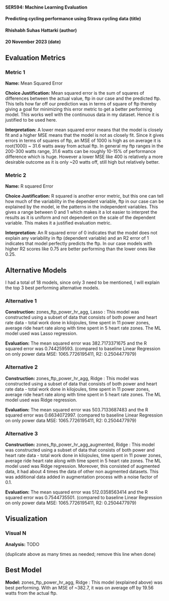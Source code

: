 #### SER594: Machine Learning Evaluation
#### Predicting cycling performance using Strava cycling data (title)
#### Rhishabh Suhas Hattarki (author)
#### 20 November 2023 (date)

## Evaluation Metrics
### Metric 1
**Name:** Mean Squared Error

**Choice Justification:** Mean squared error is the sum of squares of differences between the actual value, ftp in our case and the predicted ftp. This tells how far off our prediction was in terms of square of ftp thereby giving a goal for minimizing this error metric to get a better performing model. This works well with the continuous data in my dataset. Hence it is justified to be used here.

**Interpretation:** A lower mean squared error means that the model is closely fit and a higher MSE means that the model is not as closely fit. Since it gives errors in terms of squares of ftp, an MSE of 1000 is high as on average it is root(1000) ~ 31.6 watts away from actual ftp. In general my ftp ranges in the 200-300 watts range, 31.6 watts can be roughly 10-15% of performance difference which is huge. However a lower MSE like 400 is relatively a more desirable outcome as it is only ~20 watts off, still high but relatively better.

### Metric 2
**Name:** R squared Error

**Choice Justification:** R squared is another error metric, but this one can tell how much of the variability in the dependent variable, ftp in our case can be explained by the model, ie the patterns in the independent variables. This gives a range between 0 and 1 which makes it a lot easier to interpret the results as it is uniform and not dependent on the scale of the dependent variable. This makes it a justified evaluation metric.

**Interpretation:** An R squared error of 0 indicates that the model does not explain any variability in ftp (dependent variable) and an R2 error of 1 indicates that model perfectly predicts the ftp. In our case models with higher R2 scores like 0.75 are better performing than the lower ones like 0.25.

## Alternative Models

I had a total of 18 models, since only 3 need to be mentioned, I will explain the top 3 best performing alternative models.

### Alternative 1
**Construction:** zones_ftp_power_hr_agg, Lasso : This model was constructed using a subset of data that consists of both power and heart rate data - total work done in kilojoules, time spent in 11 power zones, average ride heart rate along with time spent in 5 heart rate zones. The ML model used was Lasso regression.

**Evaluation:** The mean squared error was 382.7173371675 and the R squared error was 0.744259593. (compared to baseline Linear Regression on only power data MSE: 1065.7726195411, R2: 0.2504477979)

### Alternative 2
**Construction:** zones_ftp_power_hr_agg, Ridge : This model was constructed using a subset of data that consists of both power and heart rate data - total work done in kilojoules, time spent in 11 power zones, average ride heart rate along with time spent in 5 heart rate zones. The ML model used was Ridge regression.

**Evaluation:** The mean squared error was 503.7133687483 and the R squared error was 0.6634072997. (compared to baseline Linear Regression on only power data MSE: 1065.7726195411, R2: 0.2504477979)

### Alternative 3
**Construction:** zones_ftp_power_hr_agg_augmented, Ridge : This model was constructed using a subset of data that consists of both power and heart rate data - total work done in kilojoules, time spent in 11 power zones, average ride heart rate along with time spent in 5 heart rate zones. The ML model used was Ridge regression. Moreover, this consisted of augmented data, it had about 4 times the data of other non augmented datasets. This was additional data added in augmentation process with a noise factor of 0.1.

**Evaluation:** The mean squared error was 512.0358563414 and the R squared error was 0.7544735501. (compared to baseline Linear Regression on only power data MSE: 1065.7726195411, R2: 0.2504477979)


## Visualization
### Visual N
**Analysis:** TODO

(duplicate above as many times as needed; remove this line when done)

## Best Model

**Model:** zones_ftp_power_hr_agg, Ridge : This model (explained above) was best performing. With an MSE of ~382.7, it was on average off by 19.56 watts from the actual ftp.